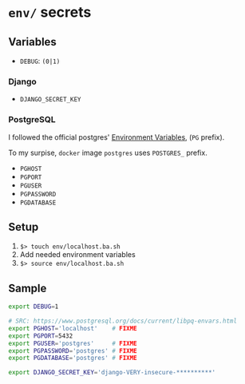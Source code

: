 # `env/` secrets

## Variables

 - `DEBUG`: `(0|1)`

### Django

 - `DJANGO_SECRET_KEY`

### PostgreSQL

I followed the official postgres' [Environment Variables](https://www.postgresql.org/docs/current/libpq-envars.html), (`PG` prefix).

To my surpise, `docker` image `postgres` uses `POSTGRES_` prefix.

 - `PGHOST`
 - `PGPORT`
 - `PGUSER`
 - `PGPASSWORD`
 - `PGDATABASE`

## Setup

1. `$> touch env/localhost.ba.sh`
1. Add needed environment variables
1. `$> source env/localhost.ba.sh`

## Sample

```bash
export DEBUG=1

# SRC: https://www.postgresql.org/docs/current/libpq-envars.html
export PGHOST='localhost'    # FIXME
export PGPORT=5432
export PGUSER='postgres'     # FIXME
export PGPASSWORD='postgres' # FIXME
export PGDATABASE='postgres' # FIXME

export DJANGO_SECRET_KEY='django-VERY-insecure-**********'
```
